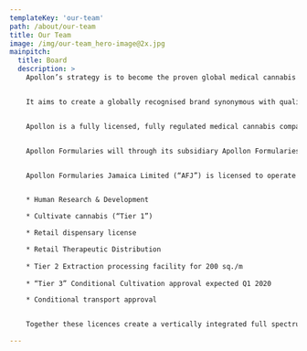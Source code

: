 ```yaml
---
templateKey: 'our-team'
path: /about/our-team
title: Our Team
image: /img/our-team_hero-image@2x.jpg
mainpitch:
  title: Board
  description: >
    Apollon’s strategy is to become the proven global medical cannabis company licenced to develop full spectrum formulations based on real life clinical patient data.


    It aims to create a globally recognised brand synonymous with quality, consistent potency on a range of products for a variety of conditions within the medical cannabis space.


    Apollon is a fully licensed, fully regulated medical cannabis company working with full spectrum oils inclusive of THC. The company plans, using its own formulations, to develop medicines for conditions that afflict humans in the modern world.


    Apollon Formularies will through its subsidiary Apollon Formularies Jamaica Ltd (a fully licensed full spectrum medical cannabis company), develop, market, distribute and sell full spectrum (inclusive of THC) products in the legal hemp and medical cannabis industry.  It is currently producing pharmaceutical, neutraceutical and other medical cannabis related products, including 3D printed sublingual, suppositories and capsules. Apollon Formularies was established to advance the current significant commercial opportunities in the legal medical cannabis markets globally.


    Apollon Formularies Jamaica Limited (“AFJ”) is licensed to operate at the Federal level in Jamaica and hold the following licences and approvals:  


    * Human Research & Development

    * Cultivate cannabis (“Tier 1”)

    * Retail dispensary license  

    * Retail Therapeutic Distribution
    
    * Tier 2 Extraction processing facility for 200 sq./m
    
    * “Tier 3” Conditional Cultivation approval expected Q1 2020

    * Conditional transport approval 


    Together these licences create a vertically integrated full spectrum (inclusive of THC) medical cannabis company both in Jamaica and to the international market via legal export from Jamaica to countries where the law allows import of medical cannabis products.                

---
```

